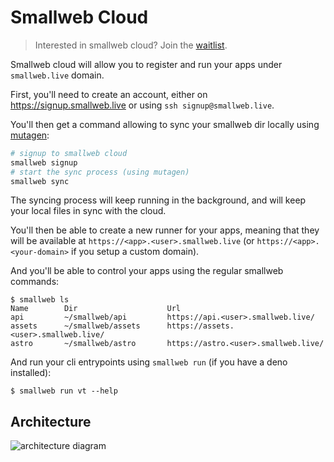 # Smallweb Cloud

> Interested in smallweb cloud? Join the [waitlist](https://cloud.smallweb.run).

Smallweb cloud will allow you to register and run your apps under `smallweb.live` domain.

First, you'll need to create an account, either on <https://signup.smallweb.live> or using `ssh signup@smallweb.live`.

You'll then get a command allowing to sync your smallweb dir locally using [mutagen](https://mutagen.io):

```sh
# signup to smallweb cloud
smallweb signup
# start the sync process (using mutagen)
smallweb sync
```

The syncing process will keep running in the background, and will keep your local files in sync with the cloud.

You'll then be able to create a new runner for your apps, meaning that they will be available at `https://<app>.<user>.smallweb.live` (or `https://<app>.<your-domain>` if you setup a custom domain).

And you'll be able to control your apps using the regular smallweb commands:

```console
$ smallweb ls
Name        Dir                    Url
api         ~/smallweb/api         https://api.<user>.smallweb.live/
assets      ~/smallweb/assets      https://assets.<user>.smallweb.live/
astro       ~/smallweb/astro       https://astro.<user>.smallweb.live/
```

And run your cli entrypoints using `smallweb run` (if you have a deno installed):

```
$ smallweb run vt --help
```

## Architecture

![architecture diagram](https://assets.smallweb.run/architecture.excalidraw.png)
